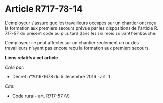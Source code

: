 # Article R717-78-14

L'employeur s'assure que les travailleurs occupés sur un chantier ont reçu la formation aux premiers secours prévue par les
dispositions de l'article R. 717-57 du présent code au plus tard dans les six mois suivant l'embauche. 

L'employeur ne peut affecter sur un chantier seulement un ou des travailleurs n'ayant pas encore reçu la formation aux
premiers secours.

**Liens relatifs à cet article**

_Créé par_:

  - Décret n°2016-1678 du 5 décembre 2016 - art. 1

_Cite_:

  - Code rural - art. R717-57 (V)
